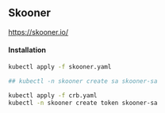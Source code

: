 ## Skooner

https://skooner.io/

#### Installation

```sh
kubectl apply -f skooner.yaml
```

```sh
## kubectl -n skooner create sa skooner-sa

kubectl apply -f crb.yaml 
kubectl -n skooner create token skooner-sa
```